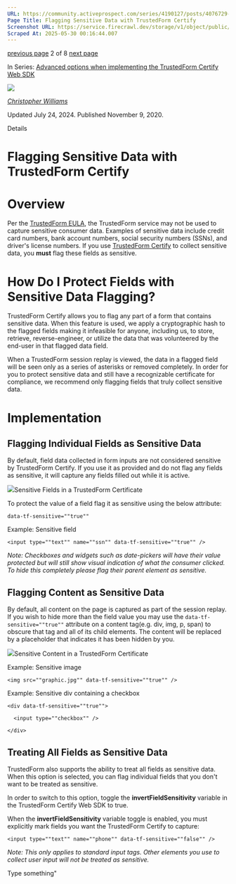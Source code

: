 ```yaml
---
URL: https://community.activeprospect.com/series/4190127/posts/4076729-flagging-sensitive-data-with-trustedform-certify
Page Title: Flagging Sensitive Data with TrustedForm Certify
Screenshot URL: https://service.firecrawl.dev/storage/v1/object/public/media/screenshot-cc29d883-4525-462e-8380-191bbf7c4f36.png
Scraped At: 2025-05-30 00:16:44.007
---
```


[previous page](https://community.activeprospect.com/series/4190127/posts/4065187-implementing-trustedform-certify-web-sdk) 2 of 8 [next page](https://community.activeprospect.com/series/4190127/posts/4129671-deploying-the-trustedform-certify-web-sdk-using-google-tag-manager)

In Series: [Advanced options when implementing the TrustedForm Certify Web SDK](https://community.activeprospect.com/series/4190127-advanced-options-when-implementing-the-trustedform-certify-web-sdk)

[![](https://content2.bloomfire.com/avatars/users/1405246/thumb/thumbnail.png?f=1620827893&Expires=1748567764&Signature=k2EnCRpiTRmRjLWA5M8R7-Q~ePGyjTegalEZr1l2l~eMY7xFC2FmIo-9OVSnDVpY--Mbi82MQMtP34UG13foga8dMzBCQXPMx9xZ6rTZuOwK4GntN5kl6ltaJW5O5hfTxErw7QwuwLQQFZMhZXzzoxPST5FL4ufGvdNExAJJnrRC0j73E2QDrOgs~ZI-UT83wHw8JAC3dI4sJywxG-Sz8cB8e1bez~Lkv58sV9LFMjjG0AEtHKl9lnpZ18yXsHxZBPQHp93RW96Xf4nR3shGoGD54gzpAp0Fi~UM5eF4kPQBsi-BnI~SwbfUI1KMOXLzmlqBFq7S~atB-d8kmcDaXQ__&Key-Pair-Id=APKAIDFCFZ2UHE5LPIUA)](https://community.activeprospect.com/memberships/7846678-christopher-williams)

[_Christopher Williams_](https://community.activeprospect.com/memberships/7846678-christopher-williams)

Updated July 24, 2024. Published November 9, 2020.

Details

# Flagging Sensitive Data with TrustedForm Certify

# Overview

Per the [TrustedForm EULA](https://activeprospect.com/trustedform-eula/), the TrustedForm service may not be used to capture sensitive consumer data. Examples of sensitive data include credit card numbers, bank account numbers, social security numbers (SSNs), and driver's license numbers. If you use [TrustedForm Certify](https://activeprospect.com/trustedform/certify/) to collect sensitive data, you **must** flag these fields as sensitive.

# How Do I Protect Fields with Sensitive Data Flagging?

TrustedForm Certify allows you to flag any part of a form that contains sensitive data. When this feature is used, we apply a cryptographic hash to the flagged fields making it infeasible for anyone, including us, to store, retrieve, reverse-engineer, or utilize the data that was volunteered by the end-user in that flagged data field.

When a TrustedForm session replay is viewed, the data in a flagged field will be seen only as a series of asterisks or removed completely. In order for you to protect sensitive data and still have a recognizable certificate for compliance, we recommend only flagging fields that truly collect sensitive data.

# Implementation

## Flagging Individual Fields as Sensitive Data

By default, field data collected in form inputs are not considered sensitive by TrustedForm Certify. If you use it as provided and do not flag any fields as sensitive, it will capture any fields filled out while it is active.

![](https://content2.bloomfire.com/thumbnails/contents/003/597/213/original.png?f=1676399425&Expires=1748567794&Signature=jvKV-PdXYt0H1W4kpHmEcYJ1l80RNgFc8ZY4ysAS2NWHFOlQt2NIUx~k36zkLM4OXP~tF-xy~u7bDQIa6D0FQsdO9pl9C0kUhisxNqLhREwPnWk8Gd3UkKCzRng1DA3BX4F59zrYaWhGpJ358dqSDBpTHDGPTYWR8GuwYQuqg7HXDcUXLh9j2d-19lsRg3tWsBOuaNhUSaNv0XFJCkPm~z6zGJApLcx7wAOXKshpkrjd2BStE4GatD7Z91cOU7YViX2T8FbCVWusFtCKMEWOw4b26kWfjbcyDmQHi0bqZU4NuXbr1pbq-NMYZh~1TNe9R3aD1RsHa0a6ENnMF6PTfg__&Key-Pair-Id=APKAIDFCFZ2UHE5LPIUA)Sensitive Fields in a TrustedForm Certificate

To protect the value of a field flag it as sensitive using the below attribute:

`data-tf-sensitive=""true""`

Example: Sensitive field

`<input type=""text"" name=""ssn"" data-tf-sensitive=""true"" />`

_Note: Checkboxes and widgets such as date-pickers will have their value protected but will still show visual indication of what the consumer clicked. To hide this completely please flag their parent element as sensitive._

## Flagging Content as Sensitive Data

By default, all content on the page is captured as part of the session replay. If you wish to hide more than the field value you may use the `data-tf-sensitive=""true""` attribute on a content tag(e.g. div, img, p, span) to obscure that tag and all of its child elements. The content will be replaced by a placeholder that indicates it has been hidden by you.

![](https://content2.bloomfire.com/thumbnails/contents/003/597/202/original.png?f=1676399203&Expires=1748567794&Signature=CxvB20CKqWjePaSGka7adPqAe9ZBNh74yAk9k0AVEYNReBTDSxLlryhcrBqJ8w92Q4ytILbd4kQSbaKQIBG2uisIexYmeZF~my42bhqXFNAz2B8UbDUyhnB~BUepYg~tA7Bi~Bzs1kJkDMLbJreDLpU77sGIpgoR-DZPuguNAwcLMUhXiHCN2BwMRTcU27bbGZVPt8NuKxZIRqkPLsuKIl6Zn-dEQIoStpgoVFZg7Y8~Ew-PW0jIEEmTtwfgG-uxrcIH3nRVkA81bKrk2mg4sa5Nx9xBdJTlzW~swecNtRpBDYdb3liWgB6lledCKe-S4W~pvDmAO-bt51oUiJjd~g__&Key-Pair-Id=APKAIDFCFZ2UHE5LPIUA)Sensitive Content in a TrustedForm Certificate

Example: Sensitive image

`<img src=""graphic.jpg"" data-tf-sensitive=""true"" />`

Example: Sensitive div containing a checkbox

`<div data-tf-sensitive=""true"">`

`  <input type=""checkbox"" />`

`</div>`

## Treating All Fields as Sensitive Data

TrustedForm also supports the ability to treat all fields as sensitive data. When this option is selected, you can flag individual fields that you don't want to be treated as sensitive.

In order to switch to this option, toggle the **invertFieldSensitivity** variable in the TrustedForm Certify Web SDK to true.

When the **invertFieldSensitivity** variable toggle is enabled, you must explicitly mark fields you want the TrustedForm Certify to capture:

`<input type=""text"" name=""phone"" data-tf-sensitive=""false"" />`

_Note: This only applies to standard input tags. Other elements you use to collect user input will not be treated as sensitive._

Type something"

